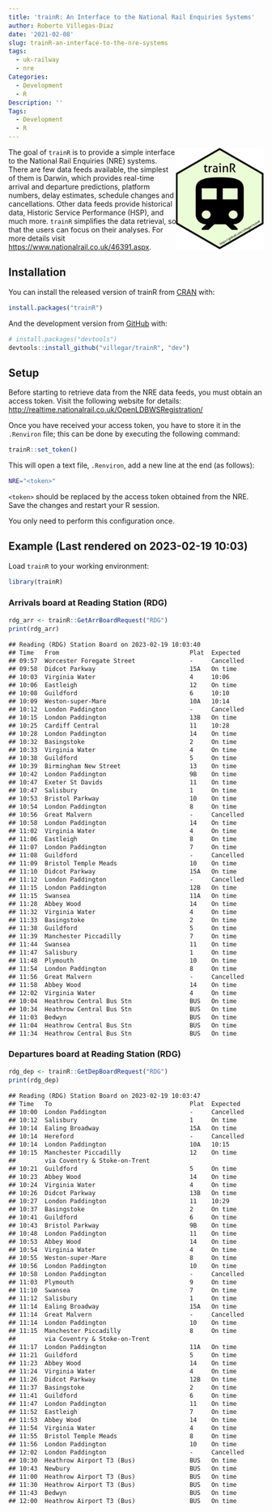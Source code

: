 ```yaml
---
title: 'trainR: An Interface to the National Rail Enquiries Systems'
author: Roberto Villegas-Diaz
date: '2021-02-08'
slug: trainR-an-interface-to-the-nre-systems
tags:
  - uk-railway
  - nre
Categories:
  - Development
  - R
Description: ''
Tags:
  - Development
  - R
---
```


<img src="https://raw.githubusercontent.com/villegar/trainR/main/inst/images/logo.png" alt="logo" align="right" height=200px/>

The goal of `trainR` is to provide a simple interface to the 
National Rail Enquiries (NRE) systems. There are few data feeds 
available, the simplest of them is Darwin, which provides real-time 
arrival and departure predictions, platform numbers, delay estimates, 
schedule changes and cancellations. Other data feeds provide historical 
data, Historic Service Performance (HSP), and much more. `trainR` 
simplifies the data retrieval, so that the users can focus on their 
analyses. For more details visit 
https://www.nationalrail.co.uk/46391.aspx.

## Installation

You can install the released version of trainR from [CRAN](https://CRAN.R-project.org) with:

``` r
install.packages("trainR")
```

And the development version from [GitHub](https://github.com/) with:

``` r
# install.packages("devtools")
devtools::install_github("villegar/trainR", "dev")
```

## Setup
Before starting to retrieve data from the NRE data feeds, you must obtain an access token. 
Visit the following website for details: http://realtime.nationalrail.co.uk/OpenLDBWSRegistration/

Once you have received your access token, you have to store it in the `.Renviron` file; this can be 
done by executing the following command:


```r
trainR::set_token()
```

This will open a text file, `.Renviron`, add a new line at the end (as follows):

```bash
NRE="<token>"
```

`<token>` should be replaced by the access token obtained from the NRE. Save the changes and restart 
your R session.

You only need to perform this configuration once.

## Example (Last rendered on 2023-02-19 10:03)

Load `trainR` to your working environment:

```r
library(trainR)
```

### Arrivals board at Reading Station (RDG)


```r
rdg_arr <- trainR::GetArrBoardRequest("RDG")
print(rdg_arr)
```

```
## Reading (RDG) Station Board on 2023-02-19 10:03:40
## Time   From                                    Plat  Expected
## 09:57  Worcester Foregate Street               -     Cancelled
## 09:58  Didcot Parkway                          15A   On time
## 10:03  Virginia Water                          4     10:06
## 10:06  Eastleigh                               12    On time
## 10:08  Guildford                               6     10:10
## 10:09  Weston-super-Mare                       10A   10:14
## 10:12  London Paddington                       -     Cancelled
## 10:15  London Paddington                       13B   On time
## 10:25  Cardiff Central                         11    10:28
## 10:28  London Paddington                       14    On time
## 10:32  Basingstoke                             2     On time
## 10:33  Virginia Water                          4     On time
## 10:38  Guildford                               5     On time
## 10:39  Birmingham New Street                   13    On time
## 10:42  London Paddington                       9B    On time
## 10:47  Exeter St Davids                        11    On time
## 10:47  Salisbury                               1     On time
## 10:53  Bristol Parkway                         10    On time
## 10:54  London Paddington                       8     On time
## 10:56  Great Malvern                           -     Cancelled
## 10:58  London Paddington                       14    On time
## 11:02  Virginia Water                          4     On time
## 11:06  Eastleigh                               8     On time
## 11:07  London Paddington                       7     On time
## 11:08  Guildford                               -     Cancelled
## 11:09  Bristol Temple Meads                    10    On time
## 11:10  Didcot Parkway                          15A   On time
## 11:12  London Paddington                       -     Cancelled
## 11:15  London Paddington                       12B   On time
## 11:15  Swansea                                 11A   On time
## 11:28  Abbey Wood                              14    On time
## 11:32  Virginia Water                          4     On time
## 11:33  Basingstoke                             2     On time
## 11:38  Guildford                               5     On time
## 11:39  Manchester Piccadilly                   7     On time
## 11:44  Swansea                                 11    On time
## 11:47  Salisbury                               1     On time
## 11:48  Plymouth                                10    On time
## 11:54  London Paddington                       8     On time
## 11:56  Great Malvern                           -     Cancelled
## 11:58  Abbey Wood                              14    On time
## 12:02  Virginia Water                          4     On time
## 10:04  Heathrow Central Bus Stn                BUS   On time
## 10:34  Heathrow Central Bus Stn                BUS   On time
## 11:03  Bedwyn                                  BUS   On time
## 11:04  Heathrow Central Bus Stn                BUS   On time
## 11:34  Heathrow Central Bus Stn                BUS   On time
```

### Departures board at Reading Station (RDG)


```r
rdg_dep <- trainR::GetDepBoardRequest("RDG")
print(rdg_dep)
```

```
## Reading (RDG) Station Board on 2023-02-19 10:03:47
## Time   To                                      Plat  Expected
## 10:00  London Paddington                       -     Cancelled
## 10:12  Salisbury                               1     On time
## 10:14  Ealing Broadway                         15A   On time
## 10:14  Hereford                                -     Cancelled
## 10:14  London Paddington                       10A   10:15
## 10:15  Manchester Piccadilly                   12    On time
##        via Coventry & Stoke-on-Trent           
## 10:21  Guildford                               5     On time
## 10:23  Abbey Wood                              14    On time
## 10:24  Virginia Water                          4     On time
## 10:26  Didcot Parkway                          13B   On time
## 10:27  London Paddington                       11    10:29
## 10:37  Basingstoke                             2     On time
## 10:41  Guildford                               6     On time
## 10:43  Bristol Parkway                         9B    On time
## 10:48  London Paddington                       11    On time
## 10:53  Abbey Wood                              14    On time
## 10:54  Virginia Water                          4     On time
## 10:55  Weston-super-Mare                       8     On time
## 10:56  London Paddington                       10    On time
## 10:58  London Paddington                       -     Cancelled
## 11:03  Plymouth                                9     On time
## 11:10  Swansea                                 7     On time
## 11:12  Salisbury                               1     On time
## 11:14  Ealing Broadway                         15A   On time
## 11:14  Great Malvern                           -     Cancelled
## 11:14  London Paddington                       10    On time
## 11:15  Manchester Piccadilly                   8     On time
##        via Coventry & Stoke-on-Trent           
## 11:17  London Paddington                       11A   On time
## 11:21  Guildford                               5     On time
## 11:23  Abbey Wood                              14    On time
## 11:24  Virginia Water                          4     On time
## 11:26  Didcot Parkway                          12B   On time
## 11:37  Basingstoke                             2     On time
## 11:41  Guildford                               6     On time
## 11:47  London Paddington                       11    On time
## 11:52  Eastleigh                               7     On time
## 11:53  Abbey Wood                              14    On time
## 11:54  Virginia Water                          4     On time
## 11:55  Bristol Temple Meads                    8     On time
## 11:56  London Paddington                       10    On time
## 12:02  London Paddington                       -     Cancelled
## 10:30  Heathrow Airport T3 (Bus)               BUS   On time
## 10:43  Newbury                                 BUS   On time
## 11:00  Heathrow Airport T3 (Bus)               BUS   On time
## 11:30  Heathrow Airport T3 (Bus)               BUS   On time
## 11:43  Bedwyn                                  BUS   On time
## 12:00  Heathrow Airport T3 (Bus)               BUS   On time
```
